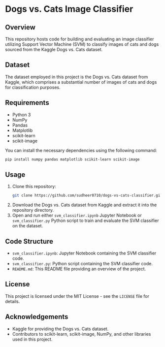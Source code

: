 # Dogs vs. Cats Image Classifier

## Overview
This repository hosts code for building and evaluating an image classifier utilizing Support Vector Machine (SVM) to classify images of cats and dogs sourced from the Kaggle Dogs vs. Cats dataset.

## Dataset
The dataset employed in this project is the Dogs vs. Cats dataset from Kaggle, which comprises a substantial number of images of cats and dogs for classification purposes.

## Requirements
- Python 3
- NumPy
- Pandas
- Matplotlib
- scikit-learn
- scikit-image

You can install the necessary dependencies using the following command: 
```bash
pip install numpy pandas matplotlib scikit-learn scikit-image
```

## Usage
1. Clone this repository: 
   ```bash
   git clone https://github.com/sudheer0710/dogs-vs-cats-classifier.git
   ```
2. Download the Dogs vs. Cats dataset from Kaggle and extract it into the repository directory.
3. Open and run either `svm_classifier.ipynb` Jupyter Notebook or `svm_classifier.py` Python script to train and evaluate the SVM classifier on the dataset.

## Code Structure
- `svm_classifier.ipynb`: Jupyter Notebook containing the SVM classifier code.
- `svm_classifier.py`: Python script containing the SVM classifier code.
- `README.md`: This README file providing an overview of the project.

## License
This project is licensed under the MIT License - see the `LICENSE` file for details.

## Acknowledgements
- Kaggle for providing the Dogs vs. Cats dataset.
- Contributors to scikit-learn, scikit-image, NumPy, and other libraries used in this project.
